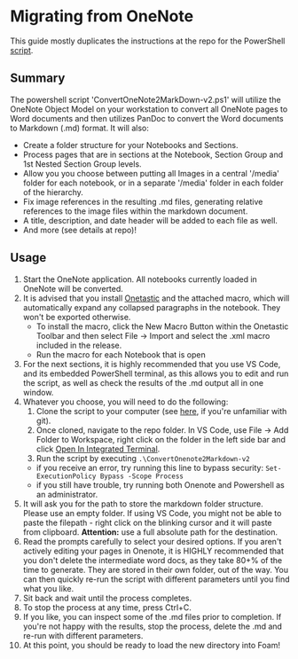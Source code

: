 # Migrating from OneNote

This guide mostly duplicates the instructions at the repo for the PowerShell [script](https://github.com/nixsee/ConvertOneNote2MarkDown).

## Summary

The powershell script 'ConvertOneNote2MarkDown-v2.ps1' will utilize the OneNote Object Model on your workstation to convert all OneNote pages to Word documents and then utilizes PanDoc to convert the Word documents to Markdown (.md) format. It will also:

* Create a folder structure for your Notebooks and Sections.
* Process pages that are in sections at the Notebook, Section Group and 1st Nested Section Group levels.
* Allow you you choose between putting all Images in a central '/media' folder for each notebook, or in a separate '/media' folder in each folder of the hierarchy.
* Fix image references in the resulting .md files, generating relative references to the image files within the markdown document.
* A title, description, and date header will be added to each file as well.
* And more (see details at repo)!

## Usage

1. Start the OneNote application. All notebooks currently loaded in OneNote will be converted.
2. It is advised that you install [Onetastic](https://getonetastic.com/download) and the attached macro, which will automatically expand any collapsed paragraphs in the notebook. They won't be exported otherwise.
    * To install the macro, click the New Macro Button within the Onetastic Toolbar and then select File -> Import and select the .xml macro included in the release.
    * Run the macro for each Notebook that is open
3. For the next sections, it is highly recommended that you use VS Code, and its embedded PowerShell terminal, as this allows you to edit and run the script, as well as check the results of the .md output all in one window.
4. Whatever you choose, you will need to do the following:
   1. Clone the script to your computer (see [here](https://git-scm.com/book/en/v2/Git-Basics-Getting-a-Git-Repository), if you're unfamiliar with git).
   2. Once cloned, navigate to the repo folder. In VS Code, use File -> Add Folder to Workspace, right click on the folder in the left side bar and click [Open In Integrated Terminal](assets/images/migrating-one-note.png).
   3. Run the script by executing
```.\ConvertOnenote2Markdown-v2```
    * if you receive an error, try running this line to bypass security:
     ```Set-ExecutionPolicy Bypass -Scope Process```
    * if you still have trouble, try running both Onenote and Powershell as an administrator.
5. It will ask you for the path to store the markdown folder structure. Please use an empty folder. If using VS Code, you might not be able to paste the filepath - right click on the blinking cursor and it will paste from clipboard. **Attention:** use a full absolute path for the destination.
6. Read the prompts carefully to select your desired options. If you aren't actively editing your pages in Onenote, it is HIGHLY recommended that you don't delete the intermediate word docs, as they take 80+% of the time to generate. They are stored in their own folder, out of the way. You can then quickly re-run the script with different parameters until you find what you like.
7. Sit back and wait until the process completes.
8. To stop the process at any time, press Ctrl+C.
9. If you like, you can inspect some of the .md files prior to completion. If you're not happy with the results, stop the process, delete the .md and re-run with different parameters.
10. At this point, you should be ready to load the new directory into Foam!

